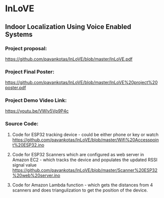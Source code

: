 # InLoVE
## Indoor Localization Using Voice Enabled Systems

### Project proposal:
https://github.com/pavankotas/InLoVE/blob/master/InLoVE.pdf

### Project Final Poster:
https://github.com/pavankotas/InLoVE/blob/master/InLoVE%20project%20poster.pdf

### Project Demo Video Link:
https://youtu.be/VWIv5Vp9P4c

### Source Code:

1) Code for ESP32 tracking device - could be either phone or key or watch
https://github.com/pavankotas/InLoVE/blob/master/Wifi%20Accesspoint%20ESP32.ino

2) Code for ESP32 Scanners which are configured as web server in Amazon EC2 - which tracks the device and populates the updated RSSI signal value
https://github.com/pavankotas/InLoVE/blob/master/Scanner%20ESP32%20web%20server.ino

3) Code for Amazon Lambda function - which gets the distances from 4 scanners and does triangulization to get the position of the device.
